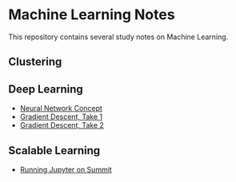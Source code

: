 # Machine Learning Notes

This repository contains several study notes on Machine Learning.

## Clustering

## Deep Learning

* [Neural Network Concept](DL/ANN-basics.ipynb)
* [Gradient Descent, Take 1](DL/gradient_descent1.ipynb)
* [Gradient Descent, Take 2](DL/gradient_descent2.ipynb)
  
## Scalable Learning

* [Running Jupyter on Summit](JupyterOnSummit.md)




